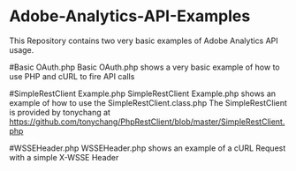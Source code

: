# Adobe-Analytics-API-Examples
This Repository contains two very basic examples of Adobe Analytics API usage.

#Basic OAuth.php
Basic OAuth.php shows a very basic example of how to use PHP and cURL to fire API calls

#SimpleRestClient Example.php
SimpleRestClient Example.php shows an example of how to use the SimpleRestClient.class.php
The SimpleRestClient is provided by tonychang at https://github.com/tonychang/PhpRestClient/blob/master/SimpleRestClient.php

#WSSEHeader.php
WSSEHeader.php shows an example of a cURL Request with a simple X-WSSE Header